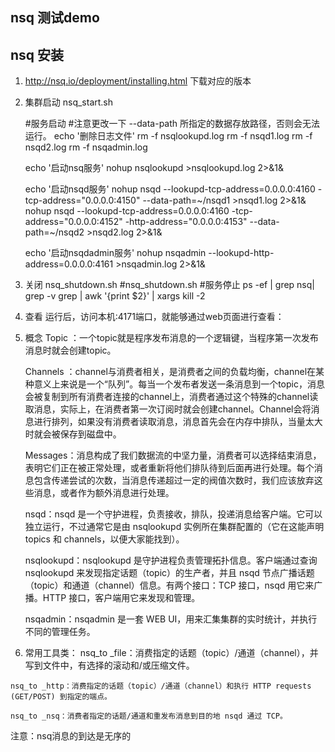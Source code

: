 ## nsq 测试demo
## nsq 安装
1. http://nsq.io/deployment/installing.html 下载对应的版本
2. 集群启动
	nsq_start.sh
	
	#服务启动
	#注意更改一下 --data-path 所指定的数据存放路径，否则会无法运行。
	echo '删除日志文件'
	rm -f nsqlookupd.log
	rm -f nsqd1.log
	rm -f nsqd2.log
	rm -f nsqadmin.log
	
	echo '启动nsq服务'
	nohup nsqlookupd >nsqlookupd.log 2>&1&
	
	echo '启动nsqd服务'
	nohup nsqd --lookupd-tcp-address=0.0.0.0:4160 -tcp-address="0.0.0.0:4150"  --data-path=~/nsqd1  >nsqd1.log 2>&1&
	nohup nsqd --lookupd-tcp-address=0.0.0.0:4160 -tcp-address="0.0.0.0:4152" -http-address="0.0.0.0:4153" --data-path=~/nsqd2 >nsqd2.log 2>&1&
	
	echo '启动nsqdadmin服务'
	nohup nsqadmin --lookupd-http-address=0.0.0.0:4161 >nsqadmin.log 2>&1&
3. 关闭
	nsq_shutdown.sh
	#nsq_shutdown.sh
	#服务停止
	ps -ef | grep nsq| grep -v grep | awk '{print $2}' | xargs kill -2 
4. 查看
	运行后，访问本机:4171端口，就能够通过web页面进行查看：
5. 概念
    Topic ：一个topic就是程序发布消息的一个逻辑键，当程序第一次发布消息时就会创建topic。

    Channels ：channel与消费者相关，是消费者之间的负载均衡，channel在某种意义上来说是一个“队列”。每当一个发布者发送一条消息到一个topic，消息会被复制到所有消费者连接的channel上，消费者通过这个特殊的channel读取消息，实际上，在消费者第一次订阅时就会创建channel。Channel会将消息进行排列，如果没有消费者读取消息，消息首先会在内存中排队，当量太大时就会被保存到磁盘中。

    Messages：消息构成了我们数据流的中坚力量，消费者可以选择结束消息，表明它们正在被正常处理，或者重新将他们排队待到后面再进行处理。每个消息包含传递尝试的次数，当消息传递超过一定的阀值次数时，我们应该放弃这些消息，或者作为额外消息进行处理。

    nsqd：nsqd 是一个守护进程，负责接收，排队，投递消息给客户端。它可以独立运行，不过通常它是由 nsqlookupd 实例所在集群配置的（它在这能声明 topics 和 channels，以便大家能找到）。

    nsqlookupd：nsqlookupd 是守护进程负责管理拓扑信息。客户端通过查询 nsqlookupd 来发现指定话题（topic）的生产者，并且 nsqd 节点广播话题（topic）和通道（channel）信息。有两个接口：TCP 接口，nsqd 用它来广播。HTTP 接口，客户端用它来发现和管理。

    nsqadmin：nsqadmin 是一套 WEB UI，用来汇集集群的实时统计，并执行不同的管理任务。

6.   常用工具类：
    nsq_to _file：消费指定的话题（topic）/通道（channel），并写到文件中，有选择的滚动和/或压缩文件。

    nsq_to _http：消费指定的话题（topic）/通道（channel）和执行 HTTP requests (GET/POST) 到指定的端点。

    nsq_to _nsq：消费者指定的话题/通道和重发布消息到目的地 nsqd 通过 TCP。
	
注意：nsq消息的到达是无序的